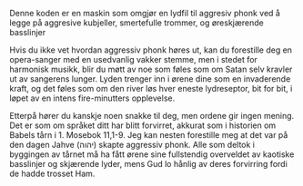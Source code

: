 Denne koden er en maskin som omgjør en lydfil til aggresiv phonk
ved å legge på aggresive kubjeller, smertefulle trommer, og øreskjærende
basslinjer

Hvis du ikke vet hvordan aggressiv phonk høres ut, kan du forestille 
deg en opera-sanger med en usedvanlig vakker stemme, men i stedet for 
harmonisk musikk, blir du møtt av noe som føles som om Satan selv kravler 
ut av sangerens lunger. Lyden trenger inn i ørene dine som en invaderende 
kraft, og det føles som om den river løs hver eneste lydreseptor, bit for bit, 
i løpet av en intens fire-minutters opplevelse. 

Etterpå hører du kanskje noen snakke til deg, men ordene gir ingen mening.
Det er som om språket ditt har blitt forvirret, akkurat som i historien om 
Babels tårn i 1. Mosebok 11,1-9. Jeg kan nesten forestille meg at det var 
på den dagen Jahve (יהוה) skapte aggressiv phonk. Alle som deltok i byggingen 
av tårnet må ha fått ørene sine fullstendig overveldet av kaotiske basslinjer 
og skjærende lyder, mens Gud lo hånlig av deres forvirring fordi de hadde trosset Ham.
